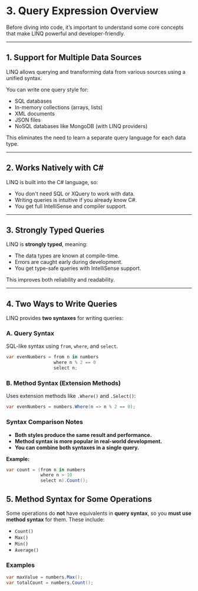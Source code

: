 # 3. Query Expression Overview

Before diving into code, it’s important to understand some core concepts that make LINQ powerful and developer-friendly.

---

## 1. Support for Multiple Data Sources

LINQ allows querying and transforming data from various sources using a unified syntax.

You can write one query style for:

- SQL databases
- In-memory collections (arrays, lists)
- XML documents
- JSON files
- NoSQL databases like MongoDB (with LINQ providers)

This eliminates the need to learn a separate query language for each data type.

---

## 2.  Works Natively with C#

LINQ is built into the C# language, so:

- You don't need SQL or XQuery to work with data.
- Writing queries is intuitive if you already know C#.
- You get full IntelliSense and compiler support.

---

## 3. Strongly Typed Queries

LINQ is **strongly typed**, meaning:

- The data types are known at compile-time.
- Errors are caught early during development.
- You get type-safe queries with IntelliSense support.

This improves both reliability and readability.

---

## 4.  Two Ways to Write Queries

LINQ provides **two syntaxes** for writing queries:

### A.  Query Syntax

SQL-like syntax using `from`, `where`, and `select`.

```csharp
var evenNumbers = from n in numbers
                  where n % 2 == 0
                  select n;
```
### B. Method Syntax (Extension Methods)

Uses extension methods like `.Where()` and `.Select()`:

```csharp
var evenNumbers = numbers.Where(n => n % 2 == 0);
```

### Syntax Comparison Notes

- **Both styles produce the same result and performance.**
- **Method syntax is more popular in real-world development.**
- **You can combine both syntaxes in a single query.**

**Example:**

```csharp
var count = (from n in numbers
             where n > 10
             select n).Count();
```
## 5. Method Syntax for Some Operations

Some operations do **not** have equivalents in **query syntax**, so you **must use method syntax** for them. These include:

- `Count()`
- `Max()`
- `Min()`
- `Average()`

### Examples

```csharp
var maxValue = numbers.Max();
var totalCount = numbers.Count();
```
